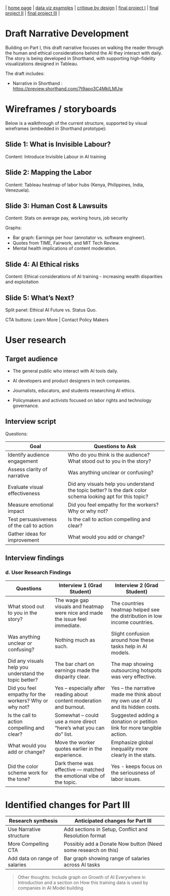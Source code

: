 | [home page](https://ashishpcmu.github.io/dataviz-portfolio/) | [data viz examples](dataviz-examples) | [critique by design](critique-by-design) | [final project I](final-project-part-one) | [final project II](final-project-part-two) | [final project III](final-project-part-three) |

# Draft Narrative Development

Building on Part I, this draft narrative focuses on walking the reader through the human and ethical considerations behind the AI they interact with daily. The story is being developed in Shorthand, with supporting high-fidelity visualizations designed in Tableau.

The draft includes:

- Narrative in Shorthand : https://preview.shorthand.com/7t9apo3C4MkILMUw



# Wireframes / storyboards

Below is a walkthrough of the current structure, supported by visual wireframes (embedded in Shorthand prototype):

## Slide 1: What is Invisible Labour?

Content: Introduce Invisible Labour in AI training


## Slide 2: Mapping the Labor

Content: Tableau heatmap of labor hubs (Kenya, Philippines, India, Venezuela).


## Slide 3: Human Cost & Lawsuits

Content: Stats on average pay, working hours, job security

Graphs: 

- Bar graph: Earnings per hour (annotator vs. software engineer).
- Quotes from TIME, Fairwork, and MIT Tech Review.
- Mental health implications of content moderation.

## Slide 4: AI Ethical risks

Content: Ethical considerations of AI training - increasing wealth disparities and exploitation

## Slide 5: What’s Next?

Split panel: Ethical AI Future vs. Status Quo.

CTA buttons: Learn More | Contact Policy Makers



# User research 

## Target audience

- The general public who interact with AI tools daily.

- AI developers and product designers in tech companies.

- Journalists, educators, and students researching AI ethics.

- Policymakers and activists focused on labor rights and technology governance.


## Interview script

Questions:



| Goal                                      | Questions to Ask                                                                                         |
|-------------------------------------------|----------------------------------------------------------------------------------------------------------|
| Identify audience engagement              | Who do you think is the audience? What stood out to you in the story?                                   |
| Assess clarity of narrative               | Was anything unclear or confusing?                                                                      |
| Evaluate visual effectiveness             | Did any visuals help you understand the topic better? Is the dark color schema looking apt for this topic? |
| Measure emotional impact                  | Did you feel empathy for the workers? Why or why not?                                                   |
| Test persuasiveness of the call to action | Is the call to action compelling and clear?                                                              |
| Gather ideas for improvement              | What would you add or change?                                                                            |


## Interview findings


### d. User Research Findings

| Questions                                              | Interview 1 (Grad Student)                                                              | Interview 2 (Grad Student)                                                  |
|--------------------------------------------------------|-------------------------------------------------------------------------------------------|----------------------------------------------------------------------------------------|
| What stood out to you in the story?                    | The wage gap visuals and heatmap were nice and made the issue feel immediate.     | The countries heatmap helped see the distribution in low income countries.                 |
| Was anything unclear or confusing?                     | Nothing much as such.                                 | Slight confusion around how these tasks help in AI models.            |
| Did any visuals help you understand the topic better?  | The bar chart on earnings made the disparity clear.                              | The map showing outsourcing hotspots was very effective.                            |
| Did you feel empathy for the workers? Why or why not?  | Yes – especially after reading about content moderation and burnout.          | Yes – the narrative made me think about my own use of AI and its hidden costs.        |
| Is the call to action compelling and clear?            | Somewhat – could use a more direct “here’s what you can do” list.                        | Suggested adding a donation or petition link for more tangible action.                |
| What would you add or change?                          | Move the worker quotes earlier in the experience.                                        | Emphasize global inequality more clearly in the stats.                                |
| Did the color scheme work for the tone?                | Dark theme was effective — matched the emotional vibe of the topic.                      | Yes - keeps focus on the seriousness of labor issues.                                 |




# Identified changes for Part III

| Research synthesis                       | Anticipated changes for Part III                                                |
|------------------------------------------|---------------------------------------------------------------------------------|
| Use Narrative structure | Add sections in Setup, Conflict and Resolution format |
| More Compelling CTA     |           Possibly add a Donate Now button (Need some research on this)                                                                |
|    Add data on range of salaries            |         Bar graph showing range of salaries across AI tasks                                     |


> Other thoughts: Include graph on Growth of AI Everywhere in Introduction and a section on How this training data is used by companies in AI Model building





